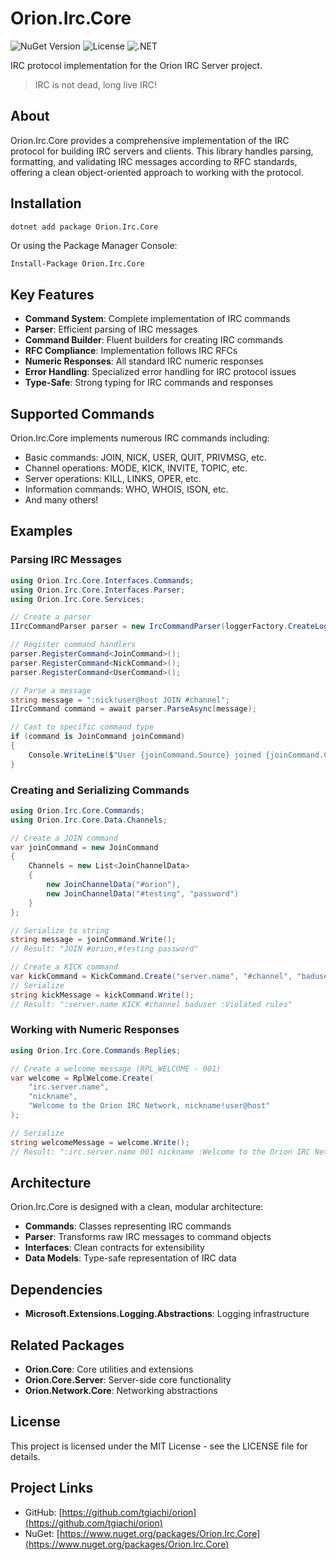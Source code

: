# Orion.Irc.Core

![NuGet Version](https://img.shields.io/nuget/v/Orion.Irc.Core)
![License](https://img.shields.io/badge/license-MIT-green)
![.NET](https://img.shields.io/badge/.NET-9.0-purple)

IRC protocol implementation for the Orion IRC Server project.

> IRC is not dead, long live IRC!

## About

Orion.Irc.Core provides a comprehensive implementation of the IRC protocol for building IRC servers and clients. This library handles parsing, formatting, and validating IRC messages according to RFC standards, offering a clean object-oriented approach to working with the protocol.

## Installation

```bash
dotnet add package Orion.Irc.Core
```

Or using the Package Manager Console:

```
Install-Package Orion.Irc.Core
```

## Key Features

- **Command System**: Complete implementation of IRC commands
- **Parser**: Efficient parsing of IRC messages
- **Command Builder**: Fluent builders for creating IRC commands
- **RFC Compliance**: Implementation follows IRC RFCs
- **Numeric Responses**: All standard IRC numeric responses
- **Error Handling**: Specialized error handling for IRC protocol issues
- **Type-Safe**: Strong typing for IRC commands and responses

## Supported Commands

Orion.Irc.Core implements numerous IRC commands including:

- Basic commands: JOIN, NICK, USER, QUIT, PRIVMSG, etc.
- Channel operations: MODE, KICK, INVITE, TOPIC, etc.
- Server operations: KILL, LINKS, OPER, etc.
- Information commands: WHO, WHOIS, ISON, etc.
- And many others!

## Examples

### Parsing IRC Messages

```csharp
using Orion.Irc.Core.Interfaces.Commands;
using Orion.Irc.Core.Interfaces.Parser;
using Orion.Irc.Core.Services;

// Create a parser
IIrcCommandParser parser = new IrcCommandParser(loggerFactory.CreateLogger<IrcCommandParser>());

// Register command handlers
parser.RegisterCommand<JoinCommand>();
parser.RegisterCommand<NickCommand>();
parser.RegisterCommand<UserCommand>();

// Parse a message
string message = ":nick!user@host JOIN #channel";
IIrcCommand command = await parser.ParseAsync(message);

// Cast to specific command type
if (command is JoinCommand joinCommand)
{
    Console.WriteLine($"User {joinCommand.Source} joined {joinCommand.Channels[0].ChannelName}");
}
```

### Creating and Serializing Commands

```csharp
using Orion.Irc.Core.Commands;
using Orion.Irc.Core.Data.Channels;

// Create a JOIN command
var joinCommand = new JoinCommand
{
    Channels = new List<JoinChannelData>
    {
        new JoinChannelData("#orion"),
        new JoinChannelData("#testing", "password")
    }
};

// Serialize to string
string message = joinCommand.Write();
// Result: "JOIN #orion,#testing password"

// Create a KICK command
var kickCommand = KickCommand.Create("server.name", "#channel", "baduser", "Violated rules");
// Serialize
string kickMessage = kickCommand.Write();
// Result: ":server.name KICK #channel baduser :Violated rules"
```

### Working with Numeric Responses

```csharp
using Orion.Irc.Core.Commands.Replies;

// Create a welcome message (RPL_WELCOME - 001)
var welcome = RplWelcome.Create(
    "irc.server.name",
    "nickname",
    "Welcome to the Orion IRC Network, nickname!user@host"
);

// Serialize
string welcomeMessage = welcome.Write();
// Result: ":irc.server.name 001 nickname :Welcome to the Orion IRC Network, nickname!user@host"
```

## Architecture

Orion.Irc.Core is designed with a clean, modular architecture:

- **Commands**: Classes representing IRC commands
- **Parser**: Transforms raw IRC messages to command objects
- **Interfaces**: Clean contracts for extensibility
- **Data Models**: Type-safe representation of IRC data

## Dependencies

- **Microsoft.Extensions.Logging.Abstractions**: Logging infrastructure

## Related Packages

- **Orion.Core**: Core utilities and extensions
- **Orion.Core.Server**: Server-side core functionality
- **Orion.Network.Core**: Networking abstractions

## License

This project is licensed under the MIT License - see the LICENSE file for details.

## Project Links

- GitHub: [https://github.com/tgiachi/orion](https://github.com/tgiachi/orion)
- NuGet: [https://www.nuget.org/packages/Orion.Irc.Core](https://www.nuget.org/packages/Orion.Irc.Core)
